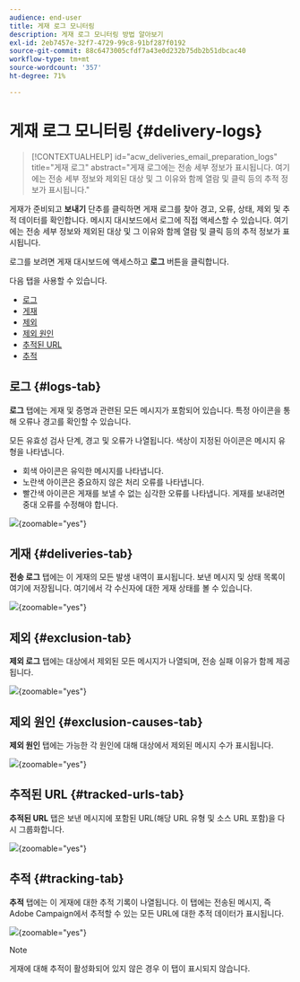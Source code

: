 ```yaml
---
audience: end-user
title: 게재 로그 모니터링
description: 게재 로그 모니터링 방법 알아보기
exl-id: 2eb7457e-32f7-4729-99c8-91bf287f0192
source-git-commit: 88c6473005cfdf7a43e0d232b75db2b51dbcac40
workflow-type: tm+mt
source-wordcount: '357'
ht-degree: 71%

---
```


# 게재 로그 모니터링 {#delivery-logs}

>[!CONTEXTUALHELP]
>id="acw_deliveries_email_preparation_logs"
>title="게재 로그"
>abstract="게재 로그에는 전송 세부 정보가 표시됩니다. 여기에는 전송 세부 정보와 제외된 대상 및 그 이유와 함께 열람 및 클릭 등의 추적 정보가 표시됩니다."

게재가 준비되고 **보내기** 단추를 클릭하면 게재 로그를 찾아 경고, 오류, 상태, 제외 및 추적 데이터를 확인합니다. 메시지 대시보드에서 로그에 직접 액세스할 수 있습니다. 여기에는 전송 세부 정보와 제외된 대상 및 그 이유와 함께 열람 및 클릭 등의 추적 정보가 표시됩니다.

로그를 보려면 게재 대시보드에 액세스하고 **로그** 버튼을 클릭합니다.

다음 탭을 사용할 수 있습니다.

* [로그](#logs-tab)
* [게재](#deliveries-tab)
* [제외](#exclusion-tab)
* [제외 원인](#exclusion-causes)
* [추적된 URL](#tracked-urls)
* [추적](#tracking)

## 로그 {#logs-tab}

**로그** 탭에는 게재 및 증명과 관련된 모든 메시지가 포함되어 있습니다. 특정 아이콘을 통해 오류나 경고를 확인할 수 있습니다.

모든 유효성 검사 단계, 경고 및 오류가 나열됩니다. 색상이 지정된 아이콘은 메시지 유형을 나타냅니다.

* 회색 아이콘은 유익한 메시지를 나타냅니다.
* 노란색 아이콘은 중요하지 않은 처리 오류를 나타냅니다.
* 빨간색 아이콘은 게재를 보낼 수 없는 심각한 오류를 나타냅니다. 게재를 보내려면 중대 오류를 수정해야 합니다.

![](assets/logs.png){zoomable="yes"}


## 게재 {#deliveries-tab}

**전송 로그** 탭에는 이 게재의 모든 발생 내역이 표시됩니다. 보낸 메시지 및 상태 목록이 여기에 저장됩니다. 여기에서 각 수신자에 대한 게재 상태를 볼 수 있습니다.

![](assets/logs2.png){zoomable="yes"}

## 제외 {#exclusion-tab}

**제외 로그** 탭에는 대상에서 제외된 모든 메시지가 나열되며, 전송 실패 이유가 함께 제공됩니다.

![](assets/logs3.png){zoomable="yes"}

## 제외 원인 {#exclusion-causes-tab}

**제외 원인** 탭에는 가능한 각 원인에 대해 대상에서 제외된 메시지 수가 표시됩니다.

![](assets/logs4.png){zoomable="yes"}

## 추적된 URL {#tracked-urls-tab}

**추적된 URL** 탭은 보낸 메시지에 포함된 URL(해당 URL 유형 및 소스 URL 포함)을 다시 그룹화합니다.

![](assets/logs5.png){zoomable="yes"}

## 추적 {#tracking-tab}

**추적** 탭에는 이 게재에 대한 추적 기록이 나열됩니다. 이 탭에는 전송된 메시지, 즉 Adobe Campaign에서 추적할 수 있는 모든 URL에 대한 추적 데이터가 표시됩니다.


![](assets/logs6.png){zoomable="yes"}

>[!NOTE]
>
>게재에 대해 추적이 활성화되어 있지 않은 경우 이 탭이 표시되지 않습니다.